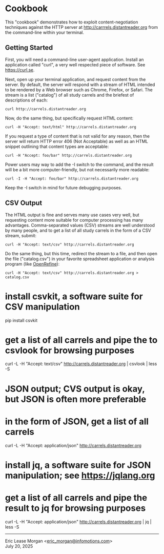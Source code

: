 

Cookbook
========

This "cookbook" demonstrates how to exploit content-negotiation techniques against the HTTP server at http://carrrels.distantreader.org from the command-line within your terminal. 


Getting Started
---------------

First, you will need a command-line user-agent application. Install an application called "curl", a very well respected piece of software. See https://curl.se.

Next, open up your terminal application, and request content from the server. By default, the server will respond with a stream of HTML intended to be rendered by a Web browser such as Chrome, Firefox, or Safari. The stream is a list ("catalog") of all study carrels and the briefest of descriptions of each:

	curl http://carrels.distantreader.org

Now, do the same thing, but specifically request HTML content:

	curl -H "Accept: text/html" http://carrels.distantreader.org

If you request a type of content that is not valid for any reason, then the server will return HTTP error 406 (Not Acceptable) as well as an HTML snippet outlining that content types are acceptable:

	curl -H "Accept: foo/bar" http://carrels.distantreader.org

Power users may way to add the -I switch to the command, and the result will be a bit more computer-friendly, but not necessarily more readable:

	curl -I -H "Accept: foo/bar" http://carrels.distantreader.org

Keep the -I switch in mind for future debugging purposes.


CSV Output
----------

The HTML output is fine and serves many use cases very well, but requesting content more suitable for computer processing has many advantages. Comma-separated values (CSV) streams are well understood by many people, and to get a list of all study carrels in the form of a CSV stream, submit:

	curl -H "Accept: text/csv" http://carrels.distantreader.org

Do the same thing, but this time, redirect the stream to a file, and then open the file ("catalog.csv") in your favorite spreadsheet application or analysis program (like [OpenRefine](https://openrefine.org/)):

	curl -H "Accept: text/csv" http://carrels.distantreader.org > catalog.csv

# install csvkit, a software suite for CSV manipulation
pip install csvkit

# get a list of all carrels and pipe the to csvlook for browsing purposes
curl -L -H "Accept: text/csv" http://carrels.distantreader.org | csvlook | less -S


# JSON output; CVS output is okay, but JSON is often more preferable

# in the form of JSON, get a list of all carrels
curl -L -H "Accept: application/json" http://carrels.distantreader.org

# install jq, a software suite for JSON manipulation; see https://jqlang.org

# get a list of all carrels and pipe the result to jq for browsing purposes
curl -L -H "Accept: application/json" http://carrels.distantreader.org | jq | less -S

---
Eric Lease Morgan &lt;eric_morgan@infomotions.com&gt;  
July 20, 2025
